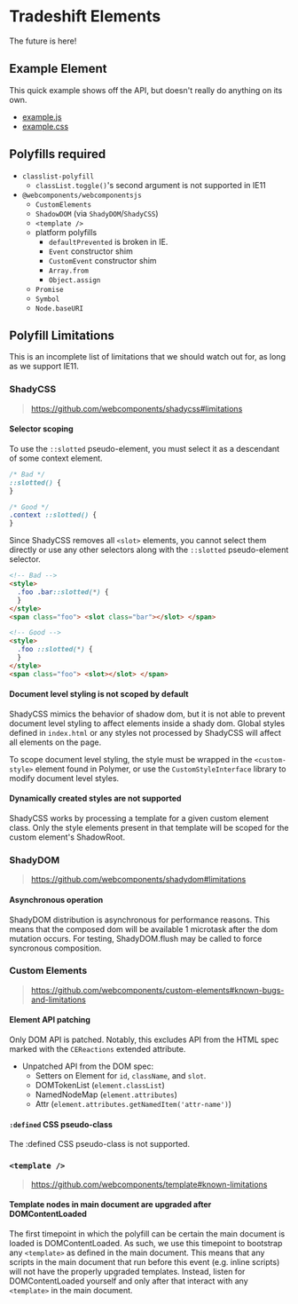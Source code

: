 # Tradeshift Elements

The future is here!

## Example Element

This quick example shows off the API, but doesn't really do anything on its own.

- [example.js](./blob/master/packages/components/example/src/example.js)
- [example.css](./blob/master/packages/components/example/src/example.css)

## Polyfills required

- `classlist-polyfill`
  - `classList.toggle()`'s second argument is not supported in IE11
- `@webcomponents/webcomponentsjs`
  - `CustomElements`
  - `ShadowDOM` (via `ShadyDOM`/`ShadyCSS`)
  - `<template />`
  - platform polyfills
    - `defaultPrevented` is broken in IE.
    - `Event` constructor shim
    - `CustomEvent` constructor shim
    - `Array.from`
    - `Object.assign`
  - `Promise`
  - `Symbol`
  - `Node.baseURI`

## Polyfill Limitations

This is an incomplete list of limitations that we should watch out for, as long as we support IE11.

### ShadyCSS

> https://github.com/webcomponents/shadycss#limitations

#### Selector scoping

To use the `::slotted` pseudo-element, you must select it as a descendant of some context element.

```css
/* Bad */
::slotted() {
}

/* Good */
.context ::slotted() {
}
```

Since ShadyCSS removes all `<slot>` elements, you cannot select them directly or use any other selectors along with the `::slotted` pseudo-element selector.

```html
<!-- Bad -->
<style>
  .foo .bar::slotted(*) {
  }
</style>
<span class="foo"> <slot class="bar"></slot> </span>
```

```html
<!-- Good -->
<style>
  .foo ::slotted(*) {
  }
</style>
<span class="foo"> <slot></slot> </span>
```

#### Document level styling is not scoped by default

ShadyCSS mimics the behavior of shadow dom, but it is not able to prevent document level styling to affect elements inside a shady dom. Global styles defined in `index.html` or any styles not processed by ShadyCSS will affect all elements on the page.

To scope document level styling, the style must be wrapped in the `<custom-style>` element found in Polymer, or use the `CustomStyleInterface` library to modify document level styles.

#### Dynamically created styles are not supported

ShadyCSS works by processing a template for a given custom element class. Only the style elements present in that template will be scoped for the custom element's ShadowRoot.

### ShadyDOM

> https://github.com/webcomponents/shadydom#limitations

#### Asynchronous operation

ShadyDOM distribution is asynchronous for performance reasons. This means that the composed dom will be available 1 microtask after the dom mutation occurs. For testing, ShadyDOM.flush may be called to force syncronous composition.

### Custom Elements

> https://github.com/webcomponents/custom-elements#known-bugs-and-limitations

#### Element API patching

Only DOM API is patched. Notably, this excludes API from the HTML spec marked with the `CEReactions` extended attribute.

- Unpatched API from the DOM spec:
  - Setters on Element for `id`, `className`, and `slot`.
  - DOMTokenList (`element.classList`)
  - NamedNodeMap (`element.attributes`)
  - Attr (`element.attributes.getNamedItem('attr-name')`)

#### `:defined` CSS pseudo-class

The :defined CSS pseudo-class is not supported.

### `<template />`

> https://github.com/webcomponents/template#known-limitations

#### Template nodes in main document are upgraded after DOMContentLoaded

The first timepoint in which the polyfill can be certain the main document is loaded is DOMContentLoaded. As such, we use this timepoint to bootstrap any `<template>` as defined in the main document. This means that any scripts in the main document that run before this event (e.g. inline scripts) will not have the properly upgraded templates. Instead, listen for DOMContentLoaded yourself and only after that interact with any `<template>` in the main document.
